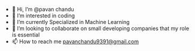 - 👋 Hi, I’m @pavan chandu
- 👀 I’m interested in coding
- 🌱 I’m currently Specialized in Machine Learning
- 💞️ I’m looking to collaborate on small developing companies that my role is essential
- 📫 How to reach me pavanchandu9391@gmail.com

<!---
6969143/6969143 is a ✨ special ✨ repository because its `README.md` (this file) appears on your GitHub profile.
You can click the Preview link to take a look at your changes.
--->
